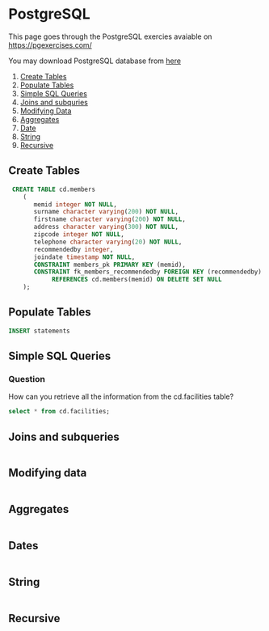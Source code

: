 # PostgreSQL
This page goes through the PostgreSQL exercies avaiable on https://pgexercises.com/

You may download PostgreSQL database from [here](https://www.postgresql.org/download/)

1. [Create Tables](#create-tables)
2. [Populate Tables](#populate-tables)
3. [Simple SQL Queries](#simple-sql-queries)
4. [Joins and subquries](#joins-and-subqueries)
5. [Modifying Data](#modifying-data)
6. [Aggregates](#aggregates)
7. [Date](#date)
8. [String](#string)
9. [Recursive](#recursive)


## Create Tables
``` sql
 CREATE TABLE cd.members
    (
       memid integer NOT NULL, 
       surname character varying(200) NOT NULL, 
       firstname character varying(200) NOT NULL, 
       address character varying(300) NOT NULL, 
       zipcode integer NOT NULL, 
       telephone character varying(20) NOT NULL, 
       recommendedby integer,
       joindate timestamp NOT NULL,
       CONSTRAINT members_pk PRIMARY KEY (memid),
       CONSTRAINT fk_members_recommendedby FOREIGN KEY (recommendedby)
            REFERENCES cd.members(memid) ON DELETE SET NULL
    );
```

## Populate Tables
```sql
INSERT statements
```

## Simple SQL Queries
### Question
How can you retrieve all the information from the cd.facilities table?
```sql
select * from cd.facilities;     
```

## Joins and subqueries
```sql
```
## Modifying data
```sql
```
## Aggregates
```sql
```
## Dates
```sql
```
## String
```sql
```
## Recursive
```sql
```

